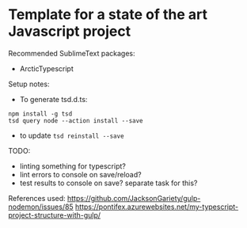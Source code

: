 Template for a state of the art Javascript project
==================================================

Recommended SublimeText packages:
* ArcticTypescript

Setup notes:
* To generate tsd.d.ts:
```
npm install -g tsd
tsd query node --action install --save
```
* to update `tsd reinstall --save`

TODO:

* linting something for typescript?
* lint errors to console on save/reload?
* test results to console on save? separate task for this?

References used:
https://github.com/JacksonGariety/gulp-nodemon/issues/85
https://pontifex.azurewebsites.net/my-typescript-project-structure-with-gulp/